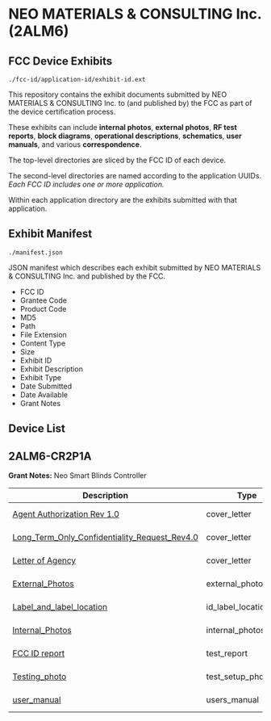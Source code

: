 # NEO MATERIALS & CONSULTING Inc. (2ALM6)
## FCC Device Exhibits

```
./fcc-id/application-id/exhibit-id.ext
```

This repository contains the exhibit documents submitted by NEO MATERIALS & CONSULTING Inc. to (and published by) the FCC as part of the device certification process.

These exhibits can include **internal photos**, **external photos**, **RF test reports**, **block diagrams**, **operational descriptions**, **schematics**, **user manuals**, and various **correspondence**.

The top-level directories are sliced by the FCC ID of each device.

The second-level directories are named according to the application UUIDs. *Each FCC ID includes one or more application.*

Within each application directory are the exhibits submitted with that application. 

## Exhibit Manifest

```
./manifest.json
```

JSON manifest which describes each exhibit submitted by NEO MATERIALS & CONSULTING Inc. and published by the FCC.

- FCC ID
- Grantee Code
- Product Code
- MD5
- Path
- File Extension
- Content Type
- Size
- Exhibit ID
- Exhibit Description
- Exhibit Type
- Date Submitted
- Date Available
- Grant Notes

## Device List
## 2ALM6-CR2P1A
**Grant Notes:** Neo Smart Blinds Controller

| Description | Type | Ext | Size | Submitted | Available |
| ----------- | ---- | --- | ---- | --------- | --------- |
| [Agent Authorization Rev 1.0](2ALM6-CR2P1A/c3ad8ba18a45dc30a90a9d130e164b6b/3983511.pdf) | cover_letter | pdf | 90697 | 2018-08-29 | 2018-08-29 |
| [Long_Term_Only_Confidentiality_Request_Rev4.0](2ALM6-CR2P1A/c3ad8ba18a45dc30a90a9d130e164b6b/3983513.pdf) | cover_letter | pdf | 65294 | 2018-08-29 | 2018-08-29 |
| [Letter of Agency](2ALM6-CR2P1A/c3ad8ba18a45dc30a90a9d130e164b6b/3983515.pdf) | cover_letter | pdf | 143952 | 2018-08-29 | 2018-08-29 |
| [External_Photos](2ALM6-CR2P1A/c3ad8ba18a45dc30a90a9d130e164b6b/3983508.pdf) | external_photos | pdf | 1488282 | 2018-08-29 | 2018-08-29 |
| [Label_and_label_location](2ALM6-CR2P1A/c3ad8ba18a45dc30a90a9d130e164b6b/3983514.pdf) | id_label_location_info | pdf | 375736 | 2018-08-29 | 2018-08-29 |
| [Internal_Photos](2ALM6-CR2P1A/c3ad8ba18a45dc30a90a9d130e164b6b/3983509.pdf) | internal_photos | pdf | 489908 | 2018-08-29 | 2018-08-29 |
| [FCC ID report](2ALM6-CR2P1A/c3ad8ba18a45dc30a90a9d130e164b6b/3983512.pdf) | test_report | pdf | 1721656 | 2018-08-29 | 2018-08-29 |
| [Testing_photo](2ALM6-CR2P1A/c3ad8ba18a45dc30a90a9d130e164b6b/3983507.pdf) | test_setup_photos | pdf | 333732 | 2018-08-29 | 2018-08-29 |
| [user_manual](2ALM6-CR2P1A/c3ad8ba18a45dc30a90a9d130e164b6b/3983510.pdf) | users_manual | pdf | 183278 | 2018-08-29 | 2018-08-29 |
